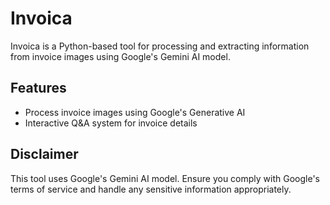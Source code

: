 # Invoica

Invoica is a Python-based tool for processing and extracting information from invoice images using Google's Gemini AI model.

## Features

- Process invoice images using Google's Generative AI
- Interactive Q&A system for invoice details


## Disclaimer

This tool uses Google's Gemini AI model. Ensure you comply with Google's terms of service and handle any sensitive information appropriately.
